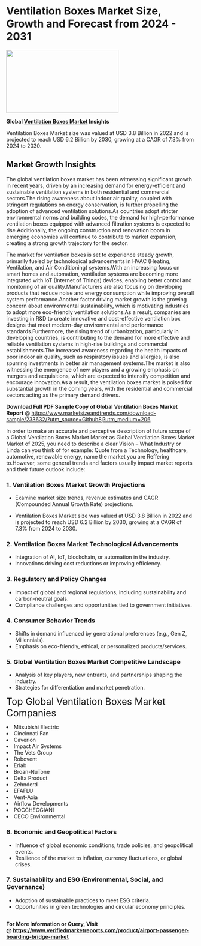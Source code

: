 <H1>Ventilation Boxes Market Size, Growth and Forecast from 2024 - 2031</H1><img class="aligncenter size-medium wp-image-584254" src="https://thirdeyenews.in/wp-content/uploads/2024/09/Global-Market-Research-300x168.jpeg" alt="" width="300" height="168" /><p><strong>Global&nbsp;<a href="https://www.marketsizeandtrends.com/download-sample/233632/?utm_source=Github8j?utm_medium=206">Ventilation Boxes Market</a> Insights</strong></p><p>Ventilation Boxes Market size was valued at USD 3.8 Billion in 2022 and is projected to reach USD 6.2 Billion by 2030, growing at a CAGR of 7.3% from 2024 to 2030.</p><p><h2>Market Growth Insights</h2> <p>The global ventilation boxes market has been witnessing significant growth in recent years, driven by an increasing demand for energy-efficient and sustainable ventilation systems in both residential and commercial sectors.The rising awareness about indoor air quality, coupled with stringent regulations on energy conservation, is further propelling the adoption of advanced ventilation solutions.As countries adopt stricter environmental norms and building codes, the demand for high-performance ventilation boxes equipped with advanced filtration systems is expected to rise.Additionally, the ongoing construction and renovation boom in emerging economies will continue to contribute to market expansion, creating a strong growth trajectory for the sector.</p> <p>The market for ventilation boxes is set to experience steady growth, primarily fueled by technological advancements in HVAC (Heating, Ventilation, and Air Conditioning) systems.With an increasing focus on smart homes and automation, ventilation systems are becoming more integrated with IoT (Internet of Things) devices, enabling better control and monitoring of air quality.Manufacturers are also focusing on developing products that reduce noise and energy consumption while improving overall system performance.Another factor driving market growth is the growing concern about environmental sustainability, which is motivating industries to adopt more eco-friendly ventilation solutions.As a result, companies are investing in R&D to create innovative and cost-effective ventilation box designs that meet modern-day environmental and performance standards.Furthermore, the rising trend of urbanization, particularly in developing countries, is contributing to the demand for more effective and reliable ventilation systems in high-rise buildings and commercial establishments.The increased awareness regarding the health impacts of poor indoor air quality, such as respiratory issues and allergies, is also spurring investments in better air management systems.The market is also witnessing the emergence of new players and a growing emphasis on mergers and acquisitions, which are expected to intensify competition and encourage innovation.As a result, the ventilation boxes market is poised for substantial growth in the coming years, with the residential and commercial sectors acting as the primary demand drivers.</p> <p><span class=""><strong>Download Full PDF Sample Copy of Global Ventilation Boxes Market Report</strong> @ <a href="https://www.marketsizeandtrends.com/download-sample/233632/?utm_source=Github8j?utm_medium=206" target="_blank">https://www.marketsizeandtrends.com/download-sample/233632/?utm_source=Github8j?utm_medium=206</a></span></p><p>In order to make an accurate and perceptive description of future scope of a Global&nbsp;Ventilation Boxes Market Market as Global&nbsp;Ventilation Boxes Market Market of 2025, you need to describe a clear Vision &ndash; What Industry or Linda can you think of for example: Quote from a Technology, healthcare, automotive, renewable energy, name the market you are Reffering to.However, some general trends and factors usually impact market reports and their future outlook include:</p><h3>1.&nbsp;<strong>Ventilation Boxes Market Growth Projections</strong></h3><ul><li>Examine market size trends, revenue estimates and CAGR (Compounded Annual Growth Rate) projections.</li><li><p>Ventilation Boxes Market size was valued at USD 3.8 Billion in 2022 and is projected to reach USD 6.2 Billion by 2030, growing at a CAGR of 7.3% from 2024 to 2030.</p></li></ul><h3>2.&nbsp;<strong>Ventilation Boxes Market Technological Advancements</strong></h3><ul><li>Integration of AI, IoT, blockchain, or automation in the industry.</li><li>Innovations driving cost reductions or improving efficiency.</li></ul><h3>3.&nbsp;<strong>Regulatory and Policy Changes</strong></h3><ul><li>Impact of global and regional regulations, including sustainability and carbon-neutral goals.</li><li>Compliance challenges and opportunities tied to government initiatives.</li></ul><h3>4.&nbsp;<strong>Consumer Behavior Trends</strong></h3><ul><li>Shifts in demand influenced by generational preferences (e.g., Gen Z, Millennials).</li><li>Emphasis on eco-friendly, ethical, or personalized products/services.</li></ul><h3>5.&nbsp;<strong>Global Ventilation Boxes Market Competitive Landscape</strong></h3><ul><li>Analysis of key players, new entrants, and partnerships shaping the industry.</li><li>Strategies for differentiation and market penetration.</li></ul><p data-pm-slice="1 1 []"><span style="color: inherit; font-family: inherit; font-size: 25px;">Top Global Ventilation Boxes Market Companies</span></p><div class="" data-test-id=""><p><li>Mitsubishi Electric</li><li> Cincinnati Fan</li><li> Caverion</li><li> Impact Air Systems</li><li> The Vets Group</li><li> Robovent</li><li> Erlab</li><li> Broan-NuTone</li><li> Delta Product</li><li> Zehnderd</li><li> EFAFLU</li><li> Vent-Axia</li><li> Airflow Developments</li><li> POCCHEGGIANI</li><li> CECO Environmental</li></p></div><h3>6.&nbsp;<strong>Economic and Geopolitical Factors</strong></h3><ul><li>Influence of global economic conditions, trade policies, and geopolitical events.</li><li>Resilience of the market to inflation, currency fluctuations, or global crises.</li></ul><h3>7.&nbsp;<strong>Sustainability and ESG (Environmental, Social, and Governance)</strong></h3><ul><li>Adoption of sustainable practices to meet ESG criteria.</li><li>Opportunities in green technologies and circular economy principles.</li></ul><h2><strong style="font-size: 14px;">For More Information or Query, Visit @&nbsp;</strong><a style="background-color: #ffffff; font-size: 14px;" href="https://www.marketsizeandtrends.com/report/ventilation-boxes-market/" target="_blank">https://www.verifiedmarketreports.com/product/airport-passenger-boarding-bridge-market</a></h2>